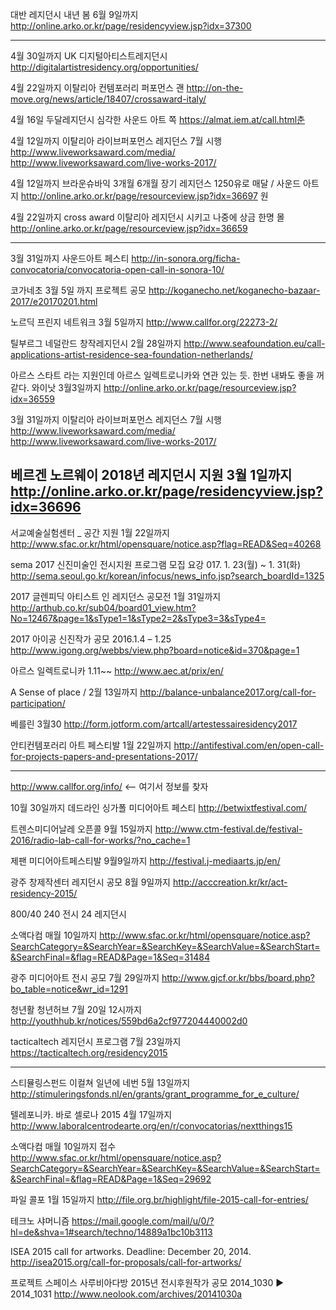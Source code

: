 대반 레지던시 내년 봄 6월 9일까지 
http://online.arko.or.kr/page/residencyview.jsp?idx=37300


-------------


4월 30일까지 UK 디지털아티스트레지던시
http://digitalartistresidency.org/opportunities/

4월 22일까지  이탈리아 컨템포러리 퍼포먼스 괜
http://on-the-move.org/news/article/18407/crossaward-italy/

4월 16일 두달레지던시 심각한 사운드 아트 쪽
https://almat.iem.at/call.html춘

4월 12일까지 이탈리아 라이브퍼포먼스 레지던스 7월 시행
http://www.liveworksaward.com/media/
http://www.liveworksaward.com/live-works-2017/

4월 12일까지 브라운슈바익 3개월 6개월 장기 레지던스 1250유로 매달 / 사운드 아트 지
http://online.arko.or.kr/page/resourceview.jsp?idx=36697
원

4월 22일까지 cross award 이탈리아 레지던시 시키고 나중에 상금 한명 몰
http://online.arko.or.kr/page/resourceview.jsp?idx=36659

---------------------

3월 31일까지 사운드아트 페스티
http://in-sonora.org/ficha-convocatoria/convocatoria-open-call-in-sonora-10/

코가네초 3월 5일 까지 프로젝트 공모
http://koganecho.net/koganecho-bazaar-2017/e20170201.html

노르딕 프린지 네트워크 3월 5일까지 
http://www.callfor.org/22273-2/

틸부르그 네덜란드 창작레지던시 2월 28일까지
http://www.seafoundation.eu/call-applications-artist-residence-sea-foundation-netherlands/

아르스 스타트 라는 지원인데 아르스 일렉트로니카와 연관 있는 듯. 한번 내봐도 좋을 꺼 같다. 와이낫 3월3일까지
http://online.arko.or.kr/page/resourceview.jsp?idx=36559

3월 31일까지 이탈리아 라이브퍼포먼스 레지던스 7월 시행
http://www.liveworksaward.com/media/
http://www.liveworksaward.com/live-works-2017/

베르겐 노르웨이 2018년 레지던시 지원 3월 1일까지 
http://online.arko.or.kr/page/residencyview.jsp?idx=36696
----

서교예술실험센터 _ 공간 지원 1월 22일까지 
http://www.sfac.or.kr/html/opensquare/notice.asp?flag=READ&Seq=40268

sema 2017 신진미술인 전시지원 프로그램 모집 요강 017. 1. 23(월) ~ 1. 31(화)
http://sema.seoul.go.kr/korean/infocus/news_info.jsp?search_boardId=1325

2017 글렌피딕 아티스트 인 레지던스 공모전 1월 31일까지 
http://arthub.co.kr/sub04/board01_view.htm?No=12467&page=1&sType1=1&sType2=2&sType3=3&sType4=


2017 아이공 신진작가 공모 2016.1.4 – 1.25
http://www.igong.org/webbs/view.php?board=notice&id=370&page=1

아르스 일렉트로니카  1.11~~
http://www.aec.at/prix/en/

A Sense of place / 2월 13일까지 
http://balance-unbalance2017.org/call-for-participation/

베를린 3월30
http://form.jotform.com/artcall/artestessairesidency2017

안티컨템포러리 아트 페스티발 1월 22일까지 
http://antifestival.com/en/open-call-for-projects-papers-and-presentations-2017/

------------------------

http://www.callfor.org/info/  <-- 여기서 정보를 찾자 

10월 30일까지 데드라인 싱가폴 미디어아트 페스티
http://betwixtfestival.com/

트렌스미디어날레 오픈콜 9월 15일까지
http://www.ctm-festival.de/festival-2016/radio-lab-call-for-works/?no_cache=1

제팬 미디어아트페스티발  9월9일까지
http://festival.j-mediaarts.jp/en/

광주 창제작센터 레지던시 공모  8월 9일까지
http://acccreation.kr/kr/act-residency-2015/

800/40 240 전시 24 레지던시

소액다컴  매월 10일까지
http://www.sfac.or.kr/html/opensquare/notice.asp?SearchCategory=&SearchYear=&SearchKey=&SearchValue=&SearchStart=&SearchFinal=&flag=READ&Page=1&Seq=31484

광주 미디어아트 전시 공모  7월 29일까지
http://www.gjcf.or.kr/bbs/board.php?bo_table=notice&wr_id=1291

청년활 청년허브 7월 20일 12시까지
http://youthhub.kr/notices/559bd6a2cf977204440002d0

tacticaltech 레지던시 프로그램 7월 23일까지
https://tacticaltech.org/residency2015

----------------------------------------------------------------------------------------------------
스티뮬링스펀드 이컬쳐 일년에 네번 5월 13일까지
http://stimuleringsfonds.nl/en/grants/grant_programme_for_e_culture/

텔레포니카. 바로 셀로나 2015 4월 17일까지 
http://www.laboralcentrodearte.org/en/r/convocatorias/nextthings15

소액다컴 매월 10일까지 접수
http://www.sfac.or.kr/html/opensquare/notice.asp?SearchCategory=&SearchYear=&SearchKey=&SearchValue=&SearchStart=&SearchFinal=&flag=READ&Page=1&Seq=29692

파일 콜포 1월 15일까지
http://file.org.br/highlight/file-2015-call-for-entries/

테크노 샤머니즘
https://mail.google.com/mail/u/0/?hl=de&shva=1#search/techno/14889a1bc10b3113

ISEA 2015 call for artworks. Deadline: December 20, 2014.
http://isea2015.org/call-for-proposals/call-for-artworks/

프로젝트 스페이스 사루비아다방 2015년 전시후원작가 공모
2014_1030 ▶ 2014_1031
http://www.neolook.com/archives/20141030a